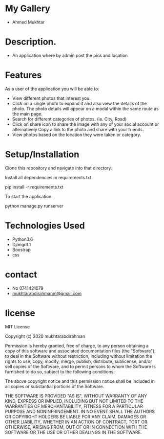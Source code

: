 # My Gallery
- Ahmed Mukhtar
# Description.
- An application where by admin post the pics and location 
# Features
As a user of the application you will be able to:

- View different photos that interest you.
- Click on a single photo to expand it and also view the details of the photo. The photo details will appear on a modal within the same route as the main page.
- Search for different categories of photos. (ie. City, Road)
- Click on share icon to share the image with any of your social account or alternatively Copy a link to the photo and share with your friends.
- View photos based on the location they were taken or category.
# Setup/Installation
Clone this repository and navigate into that directory.

Install all dependencies in requirements.txt

pip install -r requirements.txt

To start the application

python manage.py runserver
# Technologies Used
- Python3.6
- Django1.1
- Boostrap
- css 
# contact 
- No 0741421079
- mukhtarabdirahmanm@gmail.com
# license
MIT License

Copyright (c) 2020 mukhtarabdirahman

Permission is hereby granted, free of charge, to any person obtaining a copy
of this software and associated documentation files (the "Software"), to deal
in the Software without restriction, including without limitation the rights
to use, copy, modify, merge, publish, distribute, sublicense, and/or sell
copies of the Software, and to permit persons to whom the Software is
furnished to do so, subject to the following conditions:

The above copyright notice and this permission notice shall be included in all
copies or substantial portions of the Software.

THE SOFTWARE IS PROVIDED "AS IS", WITHOUT WARRANTY OF ANY KIND, EXPRESS OR
IMPLIED, INCLUDING BUT NOT LIMITED TO THE WARRANTIES OF MERCHANTABILITY,
FITNESS FOR A PARTICULAR PURPOSE AND NONINFRINGEMENT. IN NO EVENT SHALL THE
AUTHORS OR COPYRIGHT HOLDERS BE LIABLE FOR ANY CLAIM, DAMAGES OR OTHER
LIABILITY, WHETHER IN AN ACTION OF CONTRACT, TORT OR OTHERWISE, ARISING FROM,
OUT OF OR IN CONNECTION WITH THE SOFTWARE OR THE USE OR OTHER DEALINGS IN THE
SOFTWARE.